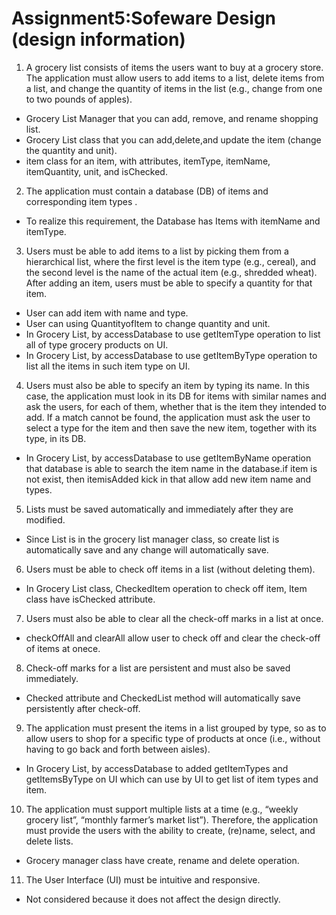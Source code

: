 # Assignment5:Sofeware Design (design information) 
1. A grocery list consists of items the users want to buy at a grocery store. The application
must allow users to add items to a list, delete items from a list, and change the quantity
of items in the list (e.g., change from one to two pounds of apples).
* Grocery List Manager that you can add, remove, and rename shopping list.   
* Grocery List class that you can add,delete,and update the item (change the quantity and unit).
* item class for an item, with attributes, itemType, itemName, itemQuantity, unit, and isChecked.


2. The application must contain a database (DB) of items and corresponding item types .
* To realize this requirement, the Database has Items with itemName and itemType.

3. Users must be able to add items to a list by picking them from a hierarchical list, where
the first level is the item type (e.g., cereal), and the second level is the name of the
actual item (e.g., shredded wheat). After adding an item, users must be able to specify a
quantity for that item.
* User can add item with name and type.  
* User can using QuantityofItem to change quantity and unit.
* In Grocery List, by accessDatabase to use getItemType operation to list all of type grocery products on UI.
* In Grocery List, by accessDatabase to use getItemByType operation to list all the items in such item type on UI.

4. Users must also be able to specify an item by typing its name. In this case, the
application must look in its DB for items with similar names and ask the users, for each
of them, whether that is the item they intended to add. If a match cannot be found, the
application must ask the user to select a type for the item and then save the new item,
together with its type, in its DB.
* In Grocery List, by accessDatabase to use getItemByName operation that database is able to search the item name in the database.if item is not exist, then itemisAdded kick in that allow add new item name and types.

5. Lists must be saved automatically and immediately after they are modified.
* Since List is in the grocery list manager class, so create list is automatically save and any change will automatically save.

6. Users must be able to check off items in a list (without deleting them).
* In Grocery List class, CheckedItem operation to check off item, Item class have isChecked attribute. 
 
7. Users must also be able to clear all the check-off marks in a list at once.
* checkOffAll and clearAll allow user to check off and clear the check-off of items at onece. 

8. Check-off marks for a list are persistent and must also be saved immediately.
* Checked attribute and CheckedList method will automatically save persistently after check-off.

9. The application must present the items in a list grouped by type, so as to allow users to
shop for a specific type of products at once (i.e., without having to go back and forth
between aisles).
* In Grocery List, by accessDatabase to added getItemTypes and getItemsByType on UI which can use by UI to get list of item types and item.

10. The application must support multiple lists at a time (e.g., “weekly grocery list”, “monthly
farmer’s market list”). Therefore, the application must provide the users with the ability to
create, (re)name, select, and delete lists.
* Grocery manager class have create, rename and delete operation.

11. The User Interface (UI) must be intuitive and responsive.
* Not considered because it does not affect the design directly.